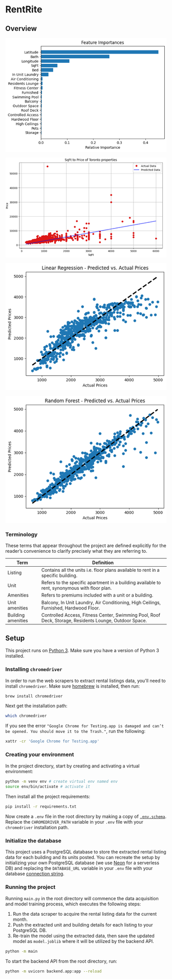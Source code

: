 # RentRite

## Overview

![](./images/feature_importances.png)

![](./images/price_to_sqft.png)

![](./images/linear_regression.png)

![](./images/random_forest.png)

### Terminology

These terms that appear throughout the project are defined explicitly for the reader’s convenience to clarify precisely what they are referring to.

| Term              | Definition                                                                                          |
|-------------------|-----------------------------------------------------------------------------------------------------|
| Listing           | Contains all the units i.e. floor plans available to rent in a specific building.                   |
| Unit              | Refers to the specific apartment in a building available to rent, synonymous with floor plan.        |
| Amenities         | Refers to premiums included with a unit or a building.                                              |
| Unit amenities    | Balcony, In Unit Laundry, Air Conditioning, High Ceilings, Furnished, Hardwood Floor.               |
| Building amenities| Controlled Access, Fitness Center, Swimming Pool, Roof Deck, Storage, Residents Lounge, Outdoor Space.|


## Setup

This project runs on [Python 3](https://www.python.org/downloads/). Make sure you have a version of Python 3 installed.

### Installing `chromedriver`

In order to run the web scrapers to extract rental listings data, you'll need to install `chromedriver`. Make sure [homebrew](https://brew.sh/) is installed, then run:

```bash
brew install chromedriver 
```

Next get the installation path:

```bash
which chromedriver
```

If you see the error `"Google Chrome for Testing.app is damaged and can’t be opened. You should move it to the Trash."`, run the following:

```bash
xattr -cr 'Google Chrome for Testing.app'
```

### Creating your environment

In the project directory, start by creating and activating a virtual environment:

```bash
python -m venv env # create virtual env named env
source env/bin/activate # activate it
```

Then install all the project requirements:

```bash
pip install -r requirements.txt
```

Now create a `.env` file in the root directory by making a copy of [`.env.schema`](./.env.schema). Replace the `CHROMEDRIVER_PATH` variable in your `.env` file with your `chromedriver` installation path.

### Initialize the database

This project uses a PostgreSQL database to store the extracted rental listing data for each building and its units posted. You can recreate the setup by initializing your own PostgreSQL database (we use [Neon](https://neon.tech/) for a serverless DB) and replacing the `DATABASE_URL` variable in your `.env` file with your database [connection string](https://neon.tech/docs/connect/connect-from-any-app).

### Running the project

Running `main.py` in the root directory will commence the data acquisition and model training process, which executes the following steps:
1. Run the data scraper to acquire the rental listing data for the current month.
2. Push the extracted unit and building details for each listing to your PostgreSQL DB.
3. Re-train the model using the extracted data, then save the updated model as `model.joblib` where it will be utilized by the backend API.

```bash
python -m main
```

To start the backend API from the root directory, run:

```bash
python -m uvicorn backend.app:app --reload
```
